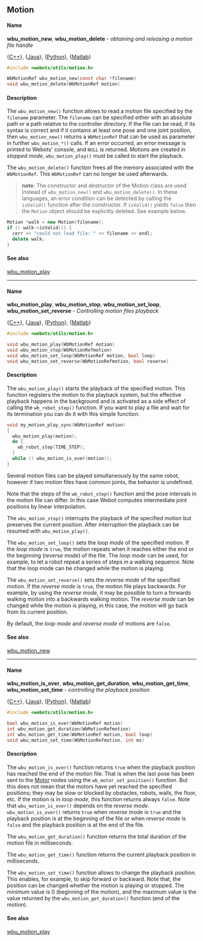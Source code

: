 ## Motion

#### Name

**wbu\_motion\_new**, **wbu\_motion\_delete** - *obtaining and releasing a motion file handle*

{[C++](reference/cpp-api.md)}, {[Java](reference/java-api.md)}, {[Python](reference/python-api.md)}, {[Matlab](reference/matlab-api.md)}

``` c
#include <webots/utils/motion.h>

WbMotionRef wbu_motion_new(const char *filename)
void wbu_motion_delete(WbMotionRef motion)
```

#### Description

The `wbu_motion_new()` function allows to read a motion file specified by the
`filename` parameter. The `filename` can be specified either with an absolute
path or a path relative to the controller directory. If the file can be read, if
its syntax is correct and if it contains at least one pose and one joint
position, then `wbu_motion_new()` returns a `WbMotionRef` that can be used as
parameter in further `wbu_motion_*()` calls. If an error occurred, an error
message is printed to Webots' console, and `NULL` is returned. Motions are
created in *stopped mode*, `wbu_motion_play()` must be called to start the
playback.

The `wbu_motion_delete()` function frees all the memory associated with the
`WbMotionRef`. This `WbMotionRef` can no longer be used afterwards.

> **note**: The constructor and destructor of the Motion class are used instead of
`wbu_motion_new()` and `wbu_motion_delete()`. In these languages, an error
condition can be detected by calling the `isValid()` function after the
constructor. If `isValid()` yields `false` then the `Motion` object should be
explicitly deleted. See example below.

``` c++
Motion *walk = new Motion(filename);
if (! walk->isValid()) {
  cerr << "could not load file: " << filename << endl;
  delete walk;
}
```

#### See also

[wbu\_motion\_play](reference/motion.md)

---

#### Name

**wbu\_motion\_play**, **wbu\_motion\_stop**, **wbu\_motion\_set\_loop**, **wbu\_motion\_set\_reverse** - *Controlling motion files playback*

{[C++](reference/cpp-api.md)}, {[Java](reference/java-api.md)}, {[Python](reference/python-api.md)}, {[Matlab](reference/matlab-api.md)}

``` c
#include <webots/utils/motion.h>

void wbu_motion_play(WbMotionRef motion)
void wbu_motion_stop(WbMotionRefmotion)
void wbu_motion_set_loop(WbMotionRef motion, bool loop)
void wbu_motion_set_reverse(WbMotionRefmotion, bool reverse)
```

#### Description

The `wbu_motion_play()` starts the playback of the specified motion. This
function registers the motion to the playback system, but the effective playback
happens in the background and is activated as a side effect of calling the
`wb_robot_step()` function. If you want to play a file and wait for its
termination you can do it with this simple function:

``` c
void my_motion_play_sync(WbMotionRef motion)
{
  wbu_motion_play(motion);
  do {
    wb_robot_step(TIME_STEP);
  }
  while (! wbu_motion_is_over(motion));
}
```

Several motion files can be played simultaneously by the same robot, however if
two motion files have common joints, the behavior is undefined.

Note that the steps of the `wb_robot_step()` function and the pose intervals in
the motion file can differ. In this case Webot computes intermediate joint
positions by linear interpolation.

The `wbu_motion_stop()` interrupts the playback of the specified motion but
preserves the current position. After interruption the playback can be resumed
with `wbu_motion_play()`.

The `wbu_motion_set_loop()` sets the *loop mode* of the specified motion. If the
*loop mode* is `true`, the motion repeats when it reaches either the end or the
beginning (*reverse mode*) of the file. The *loop mode* can be used, for
example, to let a robot repeat a series of steps in a walking sequence. Note
that the loop mode can be changed while the motion is playing.

The `wbu_motion_set_reverse()` sets the *reverse mode* of the specified motion.
If the *reverse mode* is `true`, the motion file plays backwards. For example,
by using the *reverse mode*, it may be possible to turn a forwards walking
motion into a backwards walking motion. The *reverse mode* can be changed while
the motion is playing, in this case, the motion will go back from its current
position.

By default, the *loop mode* and *reverse mode* of motions are `false`.

#### See also

[wbu\_motion\_new](reference/motion.md)

---

#### Name

**wbu\_motion\_is\_over**, **wbu\_motion\_get\_duration**, **wbu\_motion\_get\_time**, **wbu\_motion\_set\_time** - *controlling the playback position*

{[C++](reference/cpp-api.md)}, {[Java](reference/java-api.md)}, {[Python](reference/python-api.md)}, {[Matlab](reference/matlab-api.md)}

``` c
#include <webots/utils/motion.h>

bool wbu_motion_is_over(WbMotionRef motion)
int wbu_motion_get_duration(WbMotionRefmotion)
int wbu_motion_get_time(WbMotionRef motion, bool loop)
void wbu_motion_set_time(WbMotionRefmotion, int ms)
```

#### Description

The `wbu_motion_is_over()` function returns `true` when the playback position
has reached the end of the motion file. That is when the last pose has been sent
to the [Motor](reference/motor.md#motor) nodes using the
`wb_motor_set_position()` function. But this does not mean that the motors have
yet reached the specified positions; they may be slow or blocked by obstacles,
robots, walls, the floor, etc. If the motion is in *loop mode*, this function
returns always `false`. Note that `wbu_motion_is_over()` depends on the *reverse
mode*. `wbu_motion_is_over()` returns `true` when *reverse mode* is `true` and
the playback position is at the beginning of the file or when *reverse mode* is
`false` and the playback position is at the end of the file.

The `wbu_motion_get_duration()` function returns the total duration of the
motion file in milliseconds.

The `wbu_motion_get_time()` function returns the current playback position in
milliseconds.

The `wbu_motion_set_time()` function allows to change the playback position.
This enables, for example, to skip forward or backward. Note that, the position
can be changed whether the motion is playing or stopped. The minimum value is 0
(beginning of the motion), and the maximum value is the value returned by the
`wbu_motion_get_duration()` function (end of the motion).

#### See also

[wbu\_motion\_play](reference/motion.md)


